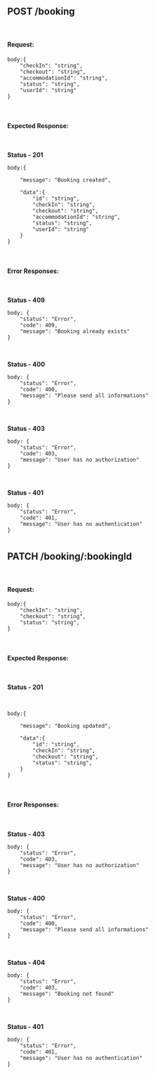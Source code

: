 ## POST /booking

<br>

#### Request:

```
body:{
    "checkIn": "string",
    "checkout": "string",
    "accommodationId": "string",
    "status": "string",
    "userId": "string"
}
```

<br>

#### Expected Response:

<br>

**Status - 201**


```
body:{

    "message": "Booking created",

    "data":{
        "id": "string",
        "checkIn": "string",
        "checkout": "string",
        "accommodationId": "string",
        "status": "string",
        "userId": "string"
    }
}
```

<br>

#### Error Responses:

<br>

**Status - 409**

```
body: {
    "status": "Error",
    "code": 409,
    "message": "Booking already exists"
}
```

<br>

**Status - 400**

```
body: {
    "status": "Error",
    "code": 400,
    "message": "Please send all informations"
}
```

<br>

**Status - 403**

```
body: {
    "status": "Error",
    "code": 403,
    "message": "User has no authorization"
}
```

<br>

**Status - 401**

```
body: {
    "status": "Error",
    "code": 401,
    "message": "User has no authentication"
}
```

#

## PATCH /booking/:bookingId

<br>

#### Request:

```
body:{
    "checkIn": "string",
    "checkout": "string",
    "status": "string",
}
```

<br>

#### Expected Response:

<br>

**Status - 201**

<br>

```
body:{

    "message": "Booking updated",

    "data":{
        "id": "string",
        "checkIn": "string",
        "checkout": "string",
        "status": "string",
    }
}
```

<br>

#### Error Responses:

<br>

**Status - 403**

```
body: {
    "status": "Error",
    "code": 403,
    "message": "User has no authorization"
}
```

<br>

**Status - 400**

```
body: {
    "status": "Error",
    "code": 400,
    "message": "Please send all informations"
}
```

<br>

**Status - 404**

```
body: {
    "status": "Error",
    "code": 403,
    "message": "Booking not found"
}
```

<br>

**Status - 401**

```
body: {
    "status": "Error",
    "code": 401,
    "message": "User has no authentication"
}
```

#